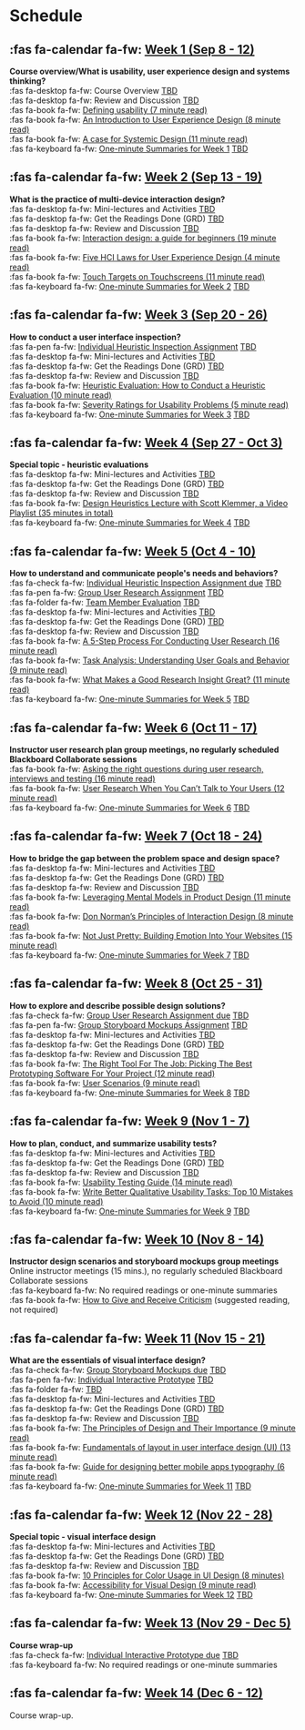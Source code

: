 # Schedule

## :fas fa-calendar fa-fw: [Week 1 (Sep 8 - 12)](#)
**Course overview/What is usability, user experience design and systems thinking?**  
:fas fa-desktop fa-fw: Course Overview <span class='badge'> [TBD](#)</span>  
:fas fa-desktop fa-fw: Review and Discussion <span class='badge'> [TBD](#)</span>  
:fas fa-book fa-fw: [Defining usability (7 minute read)](https://blog.prototypr.io/defining-usability-e7bf42e8abd0)  
:fas fa-book fa-fw: [An Introduction to User Experience Design (8 minute read)](https://marvelapp.com/blog/introduction-user-experience-design/)  
:fas fa-book fa-fw: [A case for Systemic Design (11 minute read)](https://uxplanet.org/a-case-for-systemic-design-5a9465b870fa)  
:fas fa-keyboard fa-fw: [One-minute Summaries for Week 1](#) <span class='badge'> [TBD](#)</span>   

## :fas fa-calendar fa-fw: [Week 2 (Sep 13 - 19)](#)
**What is the practice of multi-device interaction design?**  
:fas fa-desktop fa-fw: Mini-lectures and Activities <span class='badge'> [TBD](#)</span>  
:fas fa-desktop fa-fw: Get the Readings Done (GRD) <span class='badge'> [TBD](#)</span>  
:fas fa-desktop fa-fw: Review and Discussion <span class='badge'> [TBD](#)</span>  
:fas fa-book fa-fw: [Interaction design: a guide for beginners (19 minute read)](https://uxplanet.org/interaction-design-a-guide-for-beginners-32ff2364b53f)  
:fas fa-book fa-fw: [Five HCI Laws for User Experience Design (4 minute read)](https://measuringu.com/hci-laws/)  
:fas fa-book fa-fw: [Touch Targets on Touchscreens (11 minute read)](https://www.nngroup.com/articles/touch-target-size/)   
:fas fa-keyboard fa-fw: [One-minute Summaries for Week 2](#) <span class='badge'> [TBD](#)</span>   

## :fas fa-calendar fa-fw: [Week 3 (Sep 20 - 26)](#)
**How to conduct a user interface inspection?**  
:fas fa-pen fa-fw: [Individual Heuristic Inspection Assignment](#) <span class='badge'> [TBD](#)</span>  
:fas fa-desktop fa-fw: Mini-lectures and Activities <span class='badge'> [TBD](#)</span>  
:fas fa-desktop fa-fw: Get the Readings Done (GRD) <span class='badge'> [TBD](#)</span>  
:fas fa-desktop fa-fw: Review and Discussion <span class='badge'> [TBD](#)</span>   
:fas fa-book fa-fw: [Heuristic Evaluation: How to Conduct a Heuristic Evaluation (10 minute read)](https://www.interaction-design.org/literature/article/heuristic-evaluation-how-to-conduct-a-heuristic-evaluation)  
:fas fa-book fa-fw: [Severity Ratings for Usability Problems (5 minute read)](https://www.nngroup.com/articles/how-to-rate-the-severity-of-usability-problems/)   
:fas fa-keyboard fa-fw: [One-minute Summaries for Week 3](#) <span class='badge'> [TBD](#)</span>  

## :fas fa-calendar fa-fw: [Week 4 (Sep 27 - Oct 3)](#)
**Special topic - heuristic evaluations**  
:fas fa-desktop fa-fw: Mini-lectures and Activities <span class='badge'> [TBD](#)</span>  
:fas fa-desktop fa-fw: Get the Readings Done (GRD) <span class='badge'> [TBD](#)</span>  
:fas fa-desktop fa-fw: Review and Discussion <span class='badge'> [TBD](#)</span>   
:fas fa-book fa-fw: [Design Heuristics Lecture with Scott Klemmer, a Video Playlist (35 minutes in total)](https://www.youtube.com/playlist?list=PLVtu1bDQijari7LfHOoSTdcpbWIkwZWIA)  
:fas fa-keyboard fa-fw: [One-minute Summaries for Week 4](#) <span class='badge'> [TBD](#)</span>  

## :fas fa-calendar fa-fw: [Week 5 (Oct 4 - 10)](#)
**How to understand and communicate people's needs and behaviors?**  
:fas fa-check fa-fw: [Individual Heuristic Inspection Assignment due](#) <span class='badge'> [TBD](#)</span>  
:fas fa-pen fa-fw: [Group User Research Assignment](#) <span class='badge'> [TBD](#)</span>  
:fas fa-folder fa-fw: [Team Member Evaluation](#) <span class='badge'> [TBD](#)</span>  
:fas fa-desktop fa-fw: Mini-lectures and Activities <span class='badge'> [TBD](#)</span>  
:fas fa-desktop fa-fw: Get the Readings Done (GRD) <span class='badge'> [TBD](#)</span>  
:fas fa-desktop fa-fw: Review and Discussion <span class='badge'> [TBD](#)</span>  
:fas fa-book fa-fw: [A 5-Step Process For Conducting User Research (16 minute read)](https://www.smashingmagazine.com/2013/09/5-step-process-conducting-user-research/)  
:fas fa-book fa-fw: [Task Analysis: Understanding User Goals and Behavior (9 minute read)](https://xd.adobe.com/ideas/process/user-research/task-analysis-ux-with-example/)  
:fas fa-book fa-fw: [What Makes a Good Research Insight Great? (11 minute read)](https://www.uxmatters.com/mt/archives/2017/06/what-makes-a-good-research-insight-great.php)  
:fas fa-keyboard fa-fw: [One-minute Summaries for Week 5](#) <span class='badge'> [TBD](#)</span>  

## :fas fa-calendar fa-fw: [Week 6 (Oct 11 - 17)](#)
**Instructor user research plan group meetings, no regularly scheduled Blackboard Collaborate sessions**  
:fas fa-book fa-fw: [Asking the right questions during user research, interviews and testing (16 minute read)](https://uxdesign.cc/asking-the-right-questions-on-user-research-interviews-and-testing-427261742a67)  
:fas fa-book fa-fw: [User Research When You Can’t Talk to Your Users (12 minute read)](https://alistapart.com/article/user-research-when-you-cant-talk-to-your-users/)  
:fas fa-keyboard fa-fw: [One-minute Summaries for Week 6](#) <span class='badge'> [TBD](#)</span>  

## :fas fa-calendar fa-fw: [Week 7 (Oct 18 - 24)](#)
**How to bridge the gap between the problem space and design space?**  
:fas fa-desktop fa-fw: Mini-lectures and Activities <span class='badge'> [TBD](#)</span>  
:fas fa-desktop fa-fw: Get the Readings Done (GRD) <span class='badge'> [TBD](#)</span>  
:fas fa-desktop fa-fw: Review and Discussion <span class='badge'> [TBD](#)</span>  
:fas fa-book fa-fw: [Leveraging Mental Models in Product Design (11 minute read)](https://medium.com/swlh/leveraging-mental-models-in-ux-design-21ba8fbce22d)  
:fas fa-book fa-fw: [Don Norman’s Principles of Interaction Design (8 minute read)](https://medium.com/@sachinrekhi/don-normans-principles-of-interaction-design-51025a2c0f33)  
:fas fa-book fa-fw: [Not Just Pretty: Building Emotion Into Your Websites (15 minute read)](https://www.smashingmagazine.com/2012/04/building-emotion-into-your-websites/)  
:fas fa-keyboard fa-fw: [One-minute Summaries for Week 7](#) <span class='badge'>[TBD](#)</span>  

## :fas fa-calendar fa-fw: [Week 8 (Oct 25 - 31)](#)
**How to explore and describe possible design solutions?**       
:fas fa-check fa-fw: [Group User Research Assignment due](#) <span class='badge'> [TBD](#)</span>  
:fas fa-pen fa-fw: [Group Storyboard Mockups Assignment](#) <span class='badge'> [TBD](#)</span>  
:fas fa-desktop fa-fw: Mini-lectures and Activities <span class='badge'> [TBD](#)</span>  
:fas fa-desktop fa-fw: Get the Readings Done (GRD) <span class='badge'> [TBD](#)</span>  
:fas fa-desktop fa-fw: Review and Discussion <span class='badge'> [TBD](#)</span>  
:fas fa-book fa-fw: [The Right Tool For The Job: Picking The Best Prototyping Software For Your Project (12 minute read)](https://uxdesign.cc/the-right-tool-for-the-job-picking-the-best-prototyping-software-for-your-project-6ddd5145d860)  
:fas fa-book fa-fw: [User Scenarios (9 minute read)](https://www.interaction-design.org/literature/topics/user-scenarios)  
:fas fa-keyboard fa-fw: [One-minute Summaries for Week 8](#) <span class='badge'> [TBD](#)</span>    

## :fas fa-calendar fa-fw: [Week 9 (Nov 1 - 7)](#)
**How to plan, conduct, and summarize usability tests?**  
:fas fa-desktop fa-fw: Mini-lectures and Activities <span class='badge'> [TBD](#)</span>  
:fas fa-desktop fa-fw: Get the Readings Done (GRD) <span class='badge'> [TBD](#)</span>  
:fas fa-desktop fa-fw: Review and Discussion <span class='badge'> [TBD](#)</span>  
:fas fa-book fa-fw: [Usability Testing Guide (14 minute read)](https://boxesandarrows.com/usability-testing-guide/)  
:fas fa-book fa-fw: [Write Better Qualitative Usability Tasks: Top 10 Mistakes to Avoid (10 minute read)](https://www.nngroup.com/articles/better-usability-tasks/)  
:fas fa-keyboard fa-fw: [One-minute Summaries for Week 9](#) <span class='badge'> [TBD](#)</span>  

## :fas fa-calendar fa-fw: [Week 10 (Nov 8 - 14)](#)
**Instructor design scenarios and storyboard mockups group meetings**  
Online instructor meetings (15 mins.), no regularly scheduled Blackboard Collaborate sessions  
:fas fa-keyboard fa-fw: No required readings or one-minute summaries   
:fas fa-book fa-fw: [How to Give and Receive Criticism](http://scottberkun.com/essays/35-how-to-give-and-receive-criticism/) (suggested reading, not required)  

## :fas fa-calendar fa-fw: [Week 11 (Nov 15 - 21)](#)
**What are the essentials of visual interface design?**  
:fas fa-check fa-fw: [Group Storyboard Mockups due](#) <span class='badge'> [TBD](#)</span>  
:fas fa-pen fa-fw: [Individual Interactive Prototype](#) <span class='badge'> [TBD](#)</span>  
:fas fa-folder fa-fw: [TBD](#)</span>  
:fas fa-desktop fa-fw: Mini-lectures and Activities <span class='badge'> [TBD](#)</span>  
:fas fa-desktop fa-fw: Get the Readings Done (GRD) <span class='badge'> [TBD](#)</span>  
:fas fa-desktop fa-fw: Review and Discussion <span class='badge'> [TBD](#)</span>  
:fas fa-book fa-fw: [The Principles of Design and Their Importance (9 minute read)](https://www.toptal.com/designers/ui/principles-of-design)  
:fas fa-book fa-fw: [Fundamentals of layout in user interface design (UI) (13 minute read)](https://uxdesign.cc/fundamentals-of-layout-in-interface-design-ui-3a9dba31f1)  
:fas fa-book fa-fw: [Guide for designing better mobile apps typography (6 minute read)](https://uxdesign.cc/guide-for-designing-better-mobile-apps-typography-5796495ef86f)  
:fas fa-keyboard fa-fw: [One-minute Summaries for Week 11](#) <span class='badge'> [TBD](#)</span>

## :fas fa-calendar fa-fw: [Week 12 (Nov 22 - 28)](#)
**Special topic - visual interface design**  
:fas fa-desktop fa-fw: Mini-lectures and Activities <span class='badge'> [TBD](#)</span>  
:fas fa-desktop fa-fw: Get the Readings Done (GRD) <span class='badge'> [TBD](#)</span>  
:fas fa-desktop fa-fw: Review and Discussion <span class='badge'> [TBD](#)</span>  
:fas fa-book fa-fw: [10 Principles for Color Usage in UI Design (8 minutes)](https://uxdesign.cc/10-principles-for-color-usage-in-ui-design-65174b213004)  
:fas fa-book fa-fw: [Accessibility for Visual Design (9 minute read)](https://www.uxbooth.com/articles/accessibility-visual-design)  
:fas fa-keyboard fa-fw: [One-minute Summaries for Week 12](#) <span class='badge'> [TBD](#)</span>  

## :fas fa-calendar fa-fw: [Week 13 (Nov 29 - Dec 5)](#)
**Course wrap-up**  
:fas fa-check fa-fw: [Individual Interactive Prototype due](#) <span class='badge'> [TBD](#)</span>  
:fas fa-keyboard fa-fw: No required readings or one-minute summaries   

## :fas fa-calendar fa-fw: [Week 14 (Dec 6 - 12)](#)
Course wrap-up.
